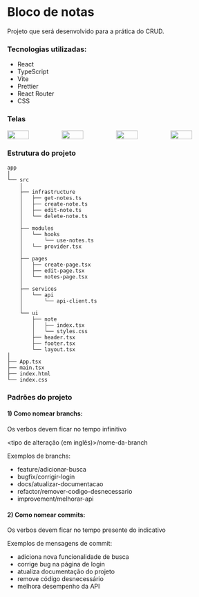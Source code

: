 # Bloco de notas

Projeto que será desenvolvido para a prática do CRUD.

### Tecnologias utilizadas:

- React
- TypeScript
- Vite
- Prettier
- React Router
- CSS

### Telas

<div style='display: flex'>
  <img src='https://github.com/andre06santos/bloco-de-notas/blob/main/public/images/getNotes.JPG?raw=true' style='width: 40%' />
  <img src='https://github.com/andre06santos/bloco-de-notas/blob/main/public/images/createNote.JPG?raw=true' style='width: 40%' />
  <img src='https://github.com/andre06santos/bloco-de-notas/blob/main/public/images/editNote.JPG?raw=true' style='width: 40%' />
  <img src='https://github.com/andre06santos/bloco-de-notas/blob/main/public/images/deleteNote.JPG?raw=true' style='width: 40%' />
</div>

### Estrutura do projeto

```
app
│
└── src
    │
    ├── infrastructure
    │   ├── get-notes.ts
    │   ├── create-note.ts
    │   ├── edit-note.ts
    │   └── delete-note.ts
    │
    ├── modules
    │   └── hooks
    │       └── use-notes.ts
    │   └── provider.tsx
    │
    ├── pages
    │   ├── create-page.tsx
    │   ├── edit-page.tsx
    │   └── notes-page.tsx
    │
    ├── services
    │   └── api
    │       └── api-client.ts
    │
    └── ui
        ├── note
        │   ├── index.tsx
        │   └── styles.css
        ├── header.tsx
        ├── footer.tsx
        └── layout.tsx
│
├── App.tsx
├── main.tsx
├── index.html
└── index.css
```

### Padrões do projeto


#### 1) Como nomear branchs: <br/>

Os verbos devem ficar no tempo infinitivo

<tipo de alteração (em inglês)>/nome-da-branch

Exemplos de branchs: <br />

<ul>
  <li>feature/adicionar-busca</li>
  <li>bugfix/corrigir-login</li>
  <li>docs/atualizar-documentacao</li>
  <li>refactor/remover-codigo-desnecessario</li>
  <li>improvement/melhorar-api</li>
</ul>

#### 2) Como nomear commits: <br/>

Os verbos devem ficar no tempo presente do indicativo

Exemplos de mensagens de commit: <br />

<ul>
  <li>adiciona nova funcionalidade de busca</li>
  <li>corrige bug na página de login</li>
  <li>atualiza documentação do projeto</li>
  <li>remove código desnecessário</li>
  <li>melhora desempenho da API</li>
</ul>
